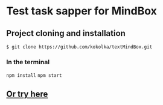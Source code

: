 # Test task sapper for MindBox

## Project cloning and installation

`$ git clone https://github.com/kokolka/textMindBox.git`

### In the terminal

`npm install`
`npm start`

## [Or try here](https://kokolka.github.io/textMindBox/)
